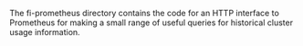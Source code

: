 The fi-prometheus directory contains the code for an HTTP interface to Prometheus for making a small range of useful queries for historical cluster usage information.
